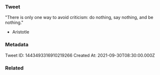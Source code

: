 ### Tweet
"There is only one way to avoid criticism: do nothing, say nothing, and be nothing." 

- Aristotle

### Metadata
Tweet ID: 1443493316910219266
Created At: 2021-09-30T08:30:00.000Z

### Related

